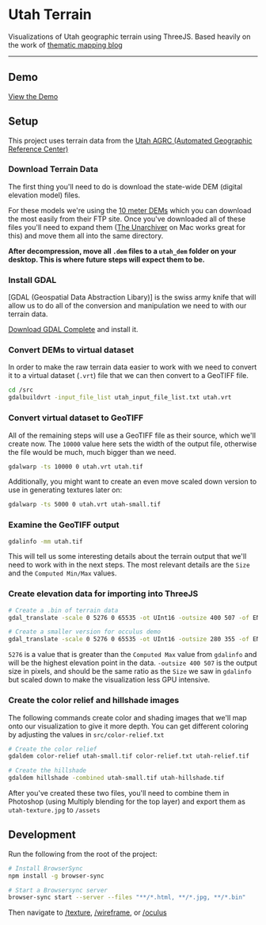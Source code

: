 # Utah Terrain

Visualizations of Utah geographic terrain using ThreeJS. Based heavily on the work of [thematic mapping blog](http://blog.thematicmapping.org)

--------

## Demo

[View the Demo](http://cmalven.github.io/utah-terrain)

## Setup

This project uses terrain data from the [Utah AGRC (Automated Geographic Reference Center)](http://gis.utah.gov/data/elevation-terrain-data/)

### Download Terrain Data

The first thing you'll need to do is download the state-wide DEM (digital elevation model) files.

For these models we're using the [10 meter DEMs](http://gis.utah.gov/data/elevation-terrain-data/10-30-90-meter-elevation-models-usgs-dems/) which you can download the most easily from their FTP site. Once you've downloaded all of these files you'll need to expand them ([The Unarchiver](https://code.google.com/p/theunarchiver/) on Mac works great for this) and move them all into the same directory.

**After decompression, move all `.dem` files to a `utah_dem` folder on your desktop. This is where future steps will expect them to be.**

### Install GDAL

[GDAL (Geospatial Data Abstraction Libary)] is the swiss army knife that will allow us to do all of the conversion and manipulation we need to with our terrain data.

[Download GDAL Complete](http://www.kyngchaos.com/software/frameworks) and install it.

### Convert DEMs to virtual dataset

In order to make the raw terrain data easier to work with we need to convert it to a virtual dataset (`.vrt`) file that we can then convert to a GeoTIFF file.

```bash
cd /src
gdalbuildvrt -input_file_list utah_input_file_list.txt utah.vrt
```

### Convert virtual dataset to GeoTIFF

All of the remaining steps will use a GeoTIFF file as their source, which we'll create now. The `10000` value here sets the width of the output file, otherwise the file would be much, much bigger than we need.

```bash
gdalwarp -ts 10000 0 utah.vrt utah.tif
```

Additionally, you might want to create an even move scaled down version to use in generating textures later on:

```bash
gdalwarp -ts 5000 0 utah.vrt utah-small.tif
```

### Examine the GeoTIFF output

```bash
gdalinfo -mm utah.tif
```

This will tell us some interesting details about the terrain output that we'll need to work with in the next steps. The most relevant details are the `Size` and the `Computed Min/Max` values.

### Create elevation data for importing into ThreeJS

```bash
# Create a .bin of terrain data
gdal_translate -scale 0 5276 0 65535 -ot UInt16 -outsize 400 507 -of ENVI utah.tif ../assets/utah.bin

# Create a smaller version for occulus demo
gdal_translate -scale 0 5276 0 65535 -ot UInt16 -outsize 280 355 -of ENVI utah.tif ../assets/utah-lite.bin
```

`5276` is a value that is greater than the `Computed Max` value from `gdalinfo` and will be the highest elevation point in the data. `-outsize 400 507` is the output size in pixels, and should be the same ratio as the `Size` we saw in `gdalinfo` but scaled down to make the visualization less GPU intensive.

### Create the color relief and hillshade images

The following commands create color and shading images that we'll map onto our visualization to give it more depth. You can get different coloring by adjusting the values in `src/color-relief.txt`

```bash
# Create the color relief
gdaldem color-relief utah-small.tif color-relief.txt utah-relief.tif

# Create the hillshade
gdaldem hillshade -combined utah-small.tif utah-hillshade.tif
```

After you've created these two files, you'll need to combine them in Photoshop (using Multiply blending for the top layer) and export them as `utah-texture.jpg` to `/assets`

## Development

Run the following from the root of the project:

```bash
# Install BrowserSync
npm install -g browser-sync

# Start a Browsersync server
browser-sync start --server --files "**/*.html, **/*.jpg, **/*.bin"
```

Then navigate to [/texture](http://localhost:3000/texture), [/wireframe](http://localhost:3000/wireframe), or [/oculus](http://localhost:3000/oculus)
